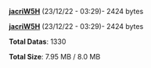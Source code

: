 [**jacriW5H**](/data/jacriW5H.txt) (23/12/22 - 03:29)- 2424 bytes

[**jacriW5H**](/data/jacriW5H.txt) (23/12/22 - 03:29)- 2424 bytes

**Total Datas**: 1330

**Total Size**: 7.95 MB / 8.0 MB